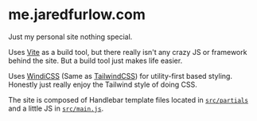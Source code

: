 # me.jaredfurlow.com

Just my personal site nothing special.

Uses [Vite](https://vitejs.dev/) as a build tool, but there really isn't any crazy JS or framework behind the site. But a build tool just makes life easier.

Uses [WindiCSS](https://windicss.org/) (Same as [TailwindCSS](https://tailwindcss.com/)) for utility-first based styling. Honestly just really enjoy the Tailwind style of doing CSS.

The site is composed of Handlebar template files located in [`src/partials`](src/partials) and a little JS in [`src/main.js`](src/main.js).
